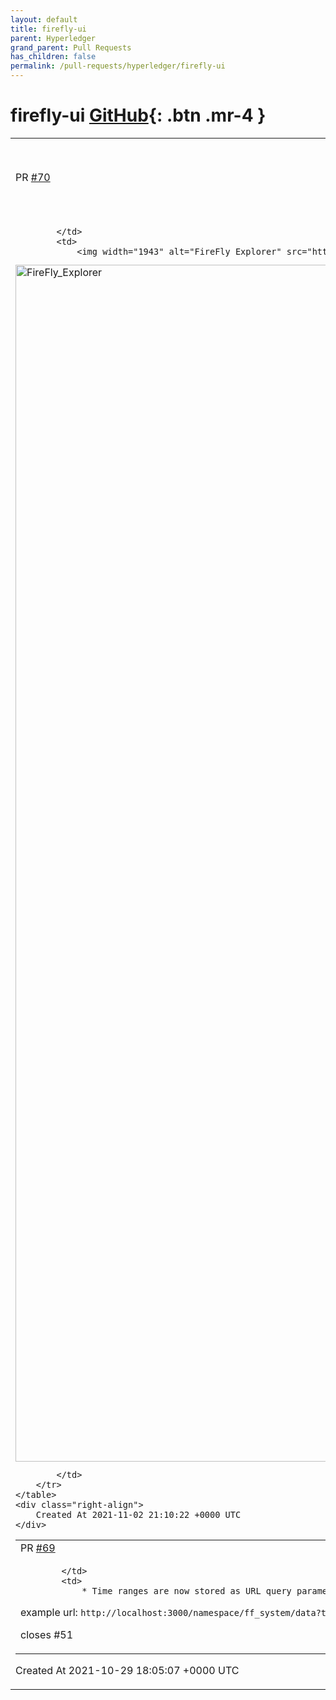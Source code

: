 ```yaml
---
layout: default
title: firefly-ui
parent: Hyperledger
grand_parent: Pull Requests
has_children: false
permalink: /pull-requests/hyperledger/firefly-ui
---
```


# firefly-ui <span class="fs-3 right-align">[GitHub](https://github.com/hyperledger/firefly-ui){: .btn .mr-4 }</span>


<div>
    <table>
        <tr>
            <td>
                PR <a href="https://github.com/hyperledger/firefly-ui/pull/70" class=".btn">#70</a>
            </td>
            <td>
                <b>
                    Fix token accounts to align with latest APIs
                </b>
            </td>
        </tr>
        <tr>
            <td>
                
            </td>
            <td>
                <img width="1943" alt="FireFly_Explorer" src="https://user-images.githubusercontent.com/1993829/139951026-7221bafd-2233-46f7-8f4d-196bb5cbbdab.png">

<img width="1915" alt="FireFly_Explorer" src="https://user-images.githubusercontent.com/1993829/139969408-f5da3454-ee96-4a3e-aaa6-848529b468f7.png">


            </td>
        </tr>
    </table>
    <div class="right-align">
        Created At 2021-11-02 21:10:22 +0000 UTC
    </div>
</div>

<div>
    <table>
        <tr>
            <td>
                PR <a href="https://github.com/hyperledger/firefly-ui/pull/69" class=".btn">#69</a>
            </td>
            <td>
                <b>
                    Store time range as URL query parameter
                </b>
            </td>
        </tr>
        <tr>
            <td>
                
            </td>
            <td>
                * Time ranges are now stored as URL query parameters for easy linking


example url: `http://localhost:3000/namespace/ff_system/data?time=24hours`

closes #51 
            </td>
        </tr>
    </table>
    <div class="right-align">
        Created At 2021-10-29 18:05:07 +0000 UTC
    </div>
</div>

